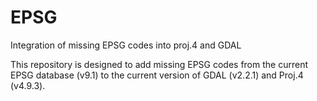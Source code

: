 # EPSG
Integration of missing EPSG codes into proj.4 and GDAL

This repository is designed to add missing EPSG codes from the current EPSG database (v9.1) to the current version of GDAL (v2.2.1) and Proj.4 (v4.9.3).
